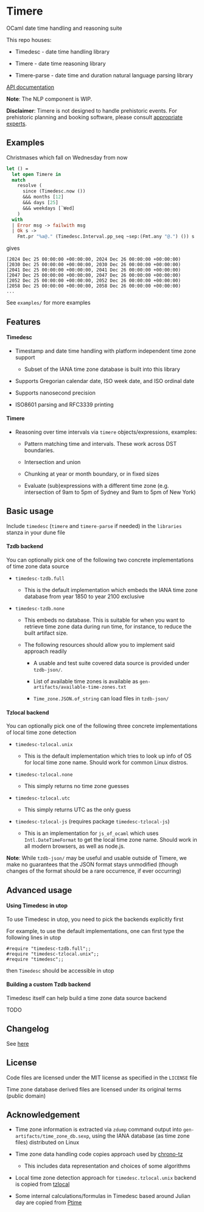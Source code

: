 # Timere

OCaml date time handling and reasoning suite

This repo houses:

- Timedesc - date time handling library

- Timere - date time reasoning library

- Timere-parse - date time and duration natural language parsing library

[API documentation](https://daypack-dev.github.io/timere/)

__Note__: The NLP component is WIP.

__Disclaimer__: Timere is not designed to handle prehistoric events. For prehistoric planning and booking software, please consult [appropriate experts](https://en.wikipedia.org/wiki/The_Flintstones).

## Examples

Christmases which fall on Wednesday from now

```ocaml
let () =
  let open Timere in
  match
    resolve (
      since (Timedesc.now ())
      &&& months [12]
      &&& days [25]
      &&& weekdays [`Wed]
    )
  with
  | Error msg -> failwith msg
  | Ok s ->
    Fmt.pr "%a@." (Timedesc.Interval.pp_seq ~sep:(Fmt.any "@.") ()) s
```

gives

```
[2024 Dec 25 00:00:00 +00:00:00, 2024 Dec 26 00:00:00 +00:00:00)
[2030 Dec 25 00:00:00 +00:00:00, 2030 Dec 26 00:00:00 +00:00:00)
[2041 Dec 25 00:00:00 +00:00:00, 2041 Dec 26 00:00:00 +00:00:00)
[2047 Dec 25 00:00:00 +00:00:00, 2047 Dec 26 00:00:00 +00:00:00)
[2052 Dec 25 00:00:00 +00:00:00, 2052 Dec 26 00:00:00 +00:00:00)
[2058 Dec 25 00:00:00 +00:00:00, 2058 Dec 26 00:00:00 +00:00:00)
...
```

See `examples/` for more examples

## Features

#### Timedesc

- Timestamp and date time handling with platform independent time zone support

  - Subset of the IANA time zone database is built into this library

- Supports Gregorian calendar date, ISO week date, and ISO ordinal date

- Supports nanosecond precision

- ISO8601 parsing and RFC3339 printing

#### Timere

- Reasoning over time intervals via `timere` objects/expressions, examples:

  - Pattern matching time and intervals. These work across DST boundaries.
  
  - Intersection and union

  - Chunking at year or month boundary, or in fixed sizes

  - Evaluate (sub)expressions with a different time zone (e.g. intersection of 9am to 5pm of Sydney and 9am to 5pm of New York)
    
## Basic usage

Include `timedesc` (`timere` and `timere-parse` if needed) in the `libraries` stanza in your dune file

#### Tzdb backend

You can optionally pick one of the following two concrete implementations of time zone data source

- `timedesc-tzdb.full`

  - This is the default implementation which embeds the IANA time zone database from year 1850 to year 2100 exclusive

- `timedesc-tzdb.none`

  - This embeds no database.
    This is suitable for when you want to retrieve time zone data during run time, for instance, to reduce the built artifact size.
  
  - The following resources should allow you to implement said approach readily
  
    - A usable and test suite covered data source is provided under `tzdb-json/`.
    
    - List of available time zones is available as `gen-artifacts/available-time-zones.txt`

    - `Time_zone.JSON.of_string` can load files in `tzdb-json/`

#### Tzlocal backend

You can optionally pick one of the following three concrete implementations of local time zone detection

- `timedesc-tzlocal.unix`

  - This is the default implementation which tries to look up info of OS for local time zone name. Should work for common Linux distros.

- `timedesc-tzlocal.none`

  - This simply returns no time zone guesses

- `timedesc-tzlocal.utc`

  - This simply returns UTC as the only guess

- `timedesc-tzlocal-js` (requires package `timedesc-tzlocal-js`)

  - This is an implementation for `js_of_ocaml` which uses `Intl.DateTimeFormat` to get the local time zone name. Should work in all modern browsers, as well as node.js.

__Note__: While `tzdb-json/` may be useful and usable outside of Timere,
we make no guarantees that the JSON format stays unmodified
(though changes of the format should be a rare occurrence, if ever occurring)

## Advanced usage

#### Using Timedesc in utop

To use Timedesc in utop, you need to pick the backends explicitly first

For example, to use the default implementations, one can first type the following lines in utop

```
#require "timedesc-tzdb.full";;
#require "timedesc-tzlocal.unix";;
#require "timedesc";;
```

then `Timedesc` should be accessible in utop

#### Building a custom Tzdb backend

Timedesc itself can help build a time zone data source backend

TODO

## Changelog

See [here](CHANGELOG.md)

## License

Code files are licensed under the MIT license as specified in the `LICENSE` file

Time zone database derived files are licensed under its original terms (public domain)

## Acknowledgement

- Time zone information is extracted via `zdump` command output into `gen-artifacts/time_zone_db.sexp`, using the IANA database (as time zone files) distributed on Linux

- Time zone data handling code copies approach used by [chrono-tz](https://github.com/chronotope/chrono-tz)

  - This includes data representation and choices of some algorithms

- Local time zone detection approach for `timedesc.tzlocal.unix` backend is copied from [tzlocal](https://github.com/regebro/tzlocal)

- Some internal calculations/formulas in Timedesc based around Julian day are copied from [Ptime](https://github.com/dbuenzli/ptime)
